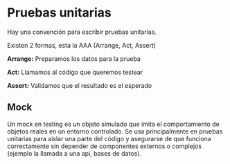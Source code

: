 # Pruebas unitarias

Hay una convención para escribir pruebas unitarias.

Existen 2 formas, esta la AAA (Arrange, Act, Assert)

**Arrange:** Preparamos los datos para la prueba

**Act:** Llamamos al código que queremos testear

**Assert:** Validamos que el resultado es el esperado

## Mock

Un mock en testing es un objeto simulado que imita el comportamiento de objetos reales en un entorno controlado. Se usa principalmente en pruebas unitarias para aislar una parte del código y asegurarse de que funciona correctamente sin depender de componentes externos o complejos (ejemplo la llamada a una api, bases de datos).